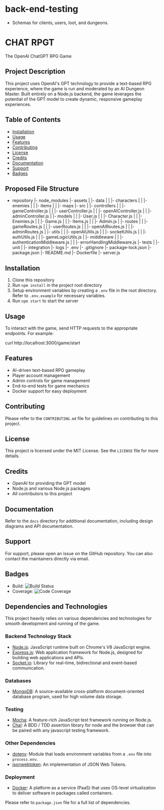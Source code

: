 # back-end-testing

- Schemas for clients, users, loot, and dungeons.

# CHAT RPGT

The OpenAI ChatGPT RPG Game

## Project Description

This project uses OpenAI's GPT technology to provide a text-based RPG experience, where the game is run and moderated by an AI Dungeon Master. Built entirely on a Node.js backend, the game leverages the potential of the GPT model to create dynamic, responsive gameplay experiences.

## Table of Contents

- [Installation](#installation)
- [Usage](#usage)
- [Features](#features)
- [Contributing](#contributing)
- [License](#license)
- [Credits](#credits)
- [Documentation](#documentation)
- [Support](#support)
- [Badges](#badges)

## Proposed File Structure

- repository
  |- node_modules
  |- assets
  | |- data
  | | |- characters
  | | |- enemies
  | | |- items
  | | |- maps
  |- src
  | |- controllers
  | | |- gameController.js
  | | |- userController.js
  | | |- openAIController.js
  | | |- adminController.js
  | |- models
  | | |- User.js
  | | |- Character.js
  | | |- Enemies.js
  | | |- Game.js
  | | |- Items.js
  | | |- Admin.js
  | |- routes
  | | |- gameRoutes.js
  | | |- userRoutes.js
  | | |- openAIRoutes.js
  | | |- adminRoutes.js
  | |- utils
  | | |- openAIUtils.js
  | | |- socketUtils.js
  | | |- authUtils.js
  | | |- gameLogicUtils.js
  | |- middleware
  | | |- authenticationMiddleware.js
  | | |- errorHandlingMiddleware.js
  |- tests
  | |- unit
  | |- integration
  |- logs
  |- .env
  |- .gitignore
  |- package-lock.json
  |- package.json
  |- README.md
  |- Dockerfile
  |- server.js

## Installation

1. Clone this repository
2. Run `npm install` in the project root directory
3. Setup environment variables by creating a `.env` file in the root directory. Refer to `.env.example` for necessary variables.
4. Run `npm start` to start the server

## Usage

To interact with the game, send HTTP requests to the appropriate endpoints. For example:

curl http://localhost:3000/game/start

## Features

- AI-driven text-based RPG gameplay
- Player account management
- Admin controls for game management
- End-to-end tests for game mechanics
- Docker support for easy deployment

## Contributing

Please refer to the `CONTRIBUTING.md` file for guidelines on contributing to this project.

## License

This project is licensed under the MIT License. See the `LICENSE` file for more details.

## Credits

- OpenAI for providing the GPT model
- Node.js and various Node.js packages
- All contributors to this project

## Documentation

Refer to the `docs` directory for additional documentation, including design diagrams and API documentation.

## Support

For support, please open an issue on the GitHub repository. You can also contact the maintainers directly via email.

## Badges

- Build: ![Build Status](https://img.shields.io/badge/build-passing-brightgreen)
- Coverage: ![Code Coverage](https://img.shields.io/badge/coverage-90%25-green)

## Dependencies and Technologies

This project heavily relies on various dependencies and technologies for smooth development and running of the game.

### Backend Technology Stack

- [Node.js](https://nodejs.org/en/): JavaScript runtime built on Chrome's V8 JavaScript engine.
- [Express.js](https://expressjs.com/): Web application framework for Node.js, designed for building web applications and APIs.
- [Socket.io](https://socket.io/): Library for real-time, bidirectional and event-based communication.

### Databases

- [MongoDB](https://www.mongodb.com/): A source-available cross-platform document-oriented database program, used for high volume data storage.

### Testing

- [Mocha](https://mochajs.org/): A feature-rich JavaScript test framework running on Node.js.
- [Chai](https://www.chaijs.com/): A BDD / TDD assertion library for node and the browser that can be paired with any javascript testing framework.

### Other Dependencies

- [dotenv](https://www.npmjs.com/package/dotenv): Module that loads environment variables from a `.env` file into `process.env`.
- [jsonwebtoken](https://www.npmjs.com/package/jsonwebtoken): An implementation of JSON Web Tokens.

### Deployment

- [Docker](https://www.docker.com/): A platform as a service (PaaS) that uses OS-level virtualization to deliver software in packages called containers.

Please refer to `package.json` file for a full list of dependencies.
